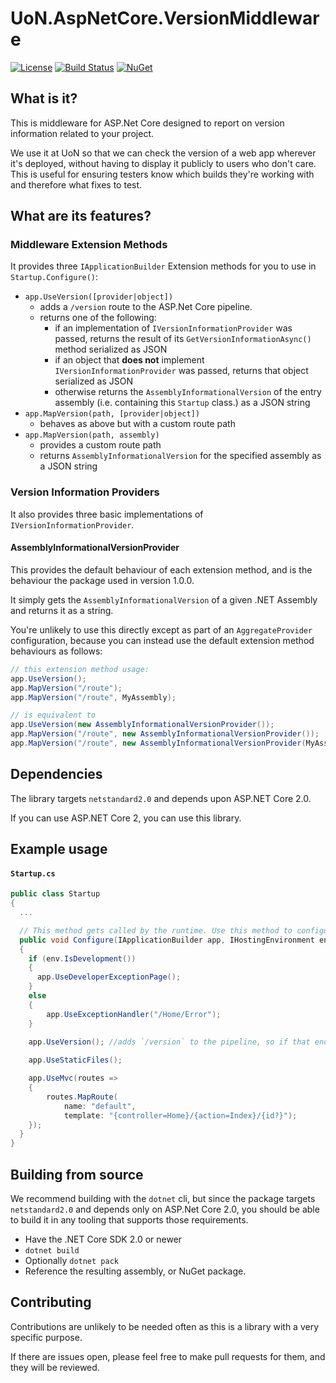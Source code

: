 # UoN.AspNetCore.VersionMiddleware

[![License](https://img.shields.io/badge/licence-MIT-blue.svg)](https://opensource.org/licenses/MIT)
[![Build Status](https://travis-ci.org/UniversityOfNottingham/UoN.AspNetCore.VersionMiddleware.svg?branch=develop)](https://travis-ci.org/UniversityOfNottingham/UoN.AspNetCore.VersionMiddleware)
[![NuGet](https://img.shields.io/nuget/v/UoN.AspNetCore.VersionMiddleware.svg)](https://www.nuget.org/packages/UoN.AspNetCore.VersionMiddleware/)


## What is it?

This is middleware for ASP.Net Core designed to report on version information related to your project.

We use it at UoN so that we can check the version of a web app wherever it's deployed, without having to display it publicly to users who don't care. This is useful for ensuring testers know which builds they're working with and therefore what fixes to test.

## What are its features?

### Middleware Extension Methods
It provides three `IApplicationBuilder` Extension methods for you to use in `Startup.Configure()`:

- `app.UseVersion([provider|object])`
  - adds a `/version` route to the ASP.Net Core pipeline.
  - returns one of the following:
    - if an implementation of `IVersionInformationProvider` was passed, returns the result of its `GetVersionInformationAsync()` method serialized as JSON
    - if an object that **does not** implement `IVersionInformationProvider` was passed, returns that object serialized as JSON
    - otherwise returns the `AssemblyInformationalVersion` of the entry assembly (i.e. containing this `Startup` class.) as a JSON string
- `app.MapVersion(path, [provider|object])`
  - behaves as above but with a custom route path
- `app.MapVersion(path, assembly)`
  - provides a custom route path
  - returns `AssemblyInformationalVersion` for the specified assembly as a JSON string

### Version Information Providers

It also provides three basic implementations of `IVersionInformationProvider`.

#### AssemblyInformationalVersionProvider

This provides the default behaviour of each extension method, and is the behaviour the package used in version 1.0.0.

It simply gets the `AssemblyInformationalVersion` of a given .NET Assembly and returns it as a string.

You're unlikely to use this directly except as part of an `AggregateProvider` configuration, because you can instead use the default extension method behaviours as follows:

```csharp
// this extension method usage:
app.UseVersion();
app.MapVersion("/route");
app.MapVersion("/route", MyAssembly);

// is equivalent to
app.UseVersion(new AssemblyInformationalVersionProvider());
app.MapVersion("/route", new AssemblyInformationalVersionProvider());
app.MapVersion("/route", new AssemblyInformationalVersionProvider(MyAssembly));
```

## Dependencies

The library targets `netstandard2.0` and depends upon ASP.NET Core 2.0.

If you can use ASP.NET Core 2, you can use this library.

## Example usage

#### `Startup.cs`

``` csharp
public class Startup
{
  ...

  // This method gets called by the runtime. Use this method to configure the HTTP request pipeline.
  public void Configure(IApplicationBuilder app, IHostingEnvironment env)
  {
    if (env.IsDevelopment())
    {
      app.UseDeveloperExceptionPage();
    }
    else
    {
        app.UseExceptionHandler("/Home/Error");
    }

    app.UseVersion(); //adds `/version` to the pipeline, so if that endpoint is requested, the pipeline will short circuit here
    
    app.UseStaticFiles();

    app.UseMvc(routes =>
    {
        routes.MapRoute(
            name: "default",
            template: "{controller=Home}/{action=Index}/{id?}");
    });
  }
}
```

## Building from source

We recommend building with the `dotnet` cli, but since the package targets `netstandard2.0` and depends only on ASP.Net Core 2.0, you should be able to build it in any tooling that supports those requirements.

- Have the .NET Core SDK 2.0 or newer
- `dotnet build`
- Optionally `dotnet pack`
- Reference the resulting assembly, or NuGet package.

## Contributing

Contributions are unlikely to be needed often as this is a library with a very specific purpose.

If there are issues open, please feel free to make pull requests for them, and they will be reviewed.
